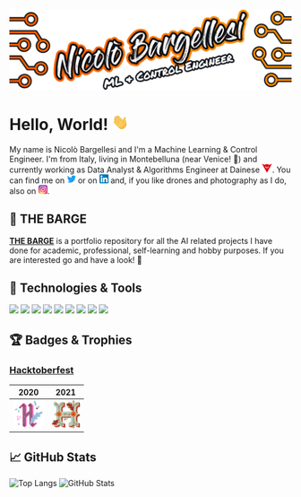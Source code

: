 ![Header](https://raw.githubusercontent.com/iambarge/iambarge/master/src/GitHub_README.png)


# Hello, World! <img src="https://raw.githubusercontent.com/iambarge/iambarge/master/src/wave.gif" width="30px">

My name is Nicolò Bargellesi and I'm a Machine Learning & Control Engineer. I'm from Italy, living in Montebelluna (near Venice! :rowboat:) and currently working as Data Analyst & Algorithms Engineer at Dainese <img src="https://raw.githubusercontent.com/iambarge/iambarge/master/src/Dainese_isologo.png" height="16px">. You can find me on [<img src="src/twitter_icon.png" width="16" height="16">][1] or on [<img src="src/linkedin_icon.png" width="16" height="16">][2] and, if you like drones and photography as I do, also on [<img src="src/instagram_icon.png" width="16" height="16">][3].

<!-- Links to your social media accounts -->

[1]: https://twitter.com/iambarge_
[2]: https://www.linkedin.com/in/nicolo-bargellesi/
[3]: https://www.instagram.com/iambarge/

## :ship: THE BARGE
[**THE BARGE**](https://github.com/iambarge/the-barge-ai) is a portfolio repository for all the AI related projects I have done for academic, professional, self-learning and hobby purposes. If you are interested go and have a look! 👀

## 🔧 Technologies & Tools
![](https://img.shields.io/badge/OS-Mac-informational?style=flat&logo=apple&logoColor=white&color=orange)
![](https://img.shields.io/badge/OS-Windows-informational?style=flat&logo=Windows&logoColor=white&color=orange)
![](https://img.shields.io/badge/Code-Python-informational?style=flat&logo=python&logoColor=white&color=orange)
![](https://img.shields.io/badge/Code-MATLAB-informational?style=flat&logo=Matrix&logoColor=white&color=orange)
![](https://img.shields.io/badge/Code-C++-informational?style=flat&logo=c&logoColor=white&color=orange)
![](https://img.shields.io/badge/Tools-PyTorch-informational?style=flat&logo=pytorch&logoColor=white&color=orange)
![](https://img.shields.io/badge/Tools-TensorFlow-informational?style=flat&logo=tensorflow&logoColor=white&color=orange)
![](https://img.shields.io/badge/Tools-Keras-informational?style=flat&logo=keras&logoColor=white&color=orange)
![](https://img.shields.io/badge/Tools-OpenCV-informational?style=flat&logo=opencv&logoColor=white&color=orange)

## 🏆 Badges & Trophies
### [Hacktoberfest](https://hacktoberfest.digitalocean.com/)
| 2020 | 2021 |
| -- | -- |
| <img src="https://raw.githubusercontent.com/iambarge/iambarge/master/src/hacktoberfest2020.svg" height="50px"> | <img src="https://raw.githubusercontent.com/iambarge/iambarge/master/src/hacktoberfest2021.svg" height="50px"> |


## 📈 GitHub Stats
![Top Langs](https://github-readme-stats.vercel.app/api/top-langs/?username=iambarge&langs_count=3&hide_border=true&title_color=F27E3F&text_color=ffffff&bg_color=0D1117)
![GitHub Stats](https://github-readme-stats.vercel.app/api?username=iambarge&show_icons=true&title_color=F27E3F&text_color=ffffff&icon_color=F27E3F&bg_color=0D1117&hide_border=true&include_all_commits=true&count_private=true&custom_title=Interactions&line_height=27)

